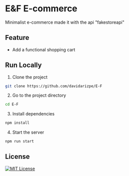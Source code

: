 # E&F E-commerce

Minimalist e-commerce made it with the api "fakestoreapi"

## Feature

- Add a functional shopping cart

## Run Locally

1. Clone the project

```bash
git clone https://github.com/davidarizpe/E-F
```

2. Go to the project directory

```bash
cd E-F
```

3. Install dependencies

```bash
npm install
```

4. Start the server

```bash
npm run start
```

## License

[![MIT License](https://img.shields.io/badge/License-MIT-green.svg)](https://choosealicense.com/licenses/mit/)
